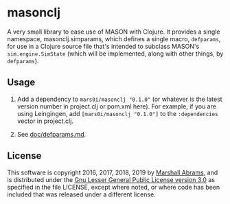 # masonclj

A very small library to ease use of MASON with Clojure.  It provides a
single namespace, masonclj.simparams, which defines a single macro,
`defparams`, for use in a Clojure source file that's intended to
subclass MASON's `sim.engine.SimState` (which will be implemented, along
with other things, by `defparams`).

## Usage

1. Add a dependency to `mars0i/masonclj "0.1.0"` (or whatever is the latest
version number in project.clj or pom.xml here).  For example, if you are
using Leingingen, add `[mars0i/masonclj "0.1.0"]` to the
`:dependencies` vector in project.clj.

2. See [doc/defparams.md](doc/defparams.md).

## License

This software is copyright 2016, 2017, 2018, 2019 by [Marshall
Abrams](http://members.logical.net/~marshall/), and is distributed under
the [Gnu Lesser General Public License version
3.0](https://www.gnu.org/licenses/lgpl.html) as specified in the file
LICENSE, except where noted, or where code has been included that was
released under a different license.
